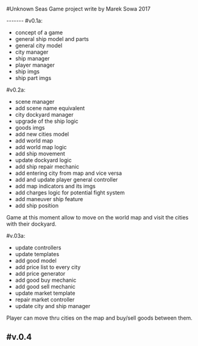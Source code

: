 #Unknown Seas 
Game project write by Marek Sowa 2017

*-*-*-*-*-*-*-*
#v0.1a:
 - concept of a game
 - general ship model and parts
 - general city model
 - city manager
 - ship manager
 - player manager
 - ship imgs
 - ship part imgs
 
 #v0.2a:
 - scene manager 
 - add scene name equivalent
 - city dockyard manager
 - upgrade of the ship logic
 - goods imgs
 - add new cities model
 - add world map
 - add world map logic
 - add ship movement
 - update dockyard logic
 - add ship repair mechanic
 - add entering city from map and vice versa
 - add and update player general controller
 - add map indicators and its imgs
 - add charges logic for potential fight system
 - add maneuver ship feature 
 - add ship position
 
 Game at this moment allow to move on the world map and visit the cities with their dockyard.
 
 #v.03a:
 - update controllers
 - update templates
 - add good model
 - add price list to every city
 - add price generator
 - add good buy mechanic 
 - add good sell mechanic
 - update market template
 - repair market controller
 - update city and ship manager
 
 Player can move thru cities on the map and buy/sell goods between them.
 
 #v.0.4
 - 